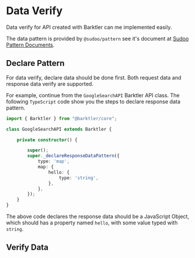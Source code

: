 # Data Verify

Data verify for API created with Barktler can me implemented easily. 

The data pattern is provided by `@sudoo/pattern` see it's document at [Sudoo Pattern Documents](//pattern.sudo.dog).

## Declare Pattern

For data verify, declare data should be done first. Both request data and response data verify are supported. 

For example, continue from the `GoogleSearchAPI` Barktler API class. The following `TypeScript` code show you the steps to declare response data pattern.

```ts
import { Barktler } from "@barktler/core";

class GoogleSearchAPI extends Barktler {

    private constructor() {

        super();
        super._declareResponseDataPattern({
            type: 'map',
            map: {
                hello: {
                    type: 'string',
                },
            },
        });
    }
}
```

The above code declares the response data should be a JavaScript Object, which should has a property named `hello`, with some value typed with `string`.

## Verify Data
